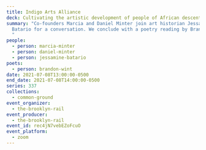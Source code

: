 ```yaml
---
title: Indigo Arts Alliance
deck: Cultivating the artistic development of people of African descent
summary: "Co-founders Marcia and Daniel Minter join art historian Jessamine
  Batario for a conversation. We conclude with a poetry reading by Brandon Wint.
  "
people:
  - person: marcia-minter
  - person: daniel-minter
  - person: jessamine-batario
poets:
  - person: brandon-wint
date: 2021-07-08T13:00:00-0500
end_date: 2021-07-08T14:00:00-0500
series: 337
collections:
  - common-ground
event_organizer:
  - the-brooklyn-rail
event_producer:
  - the-brooklyn-rail
event_id: rec4jN7vebEZoFcuO
event_platform:
  - zoom
---
```

